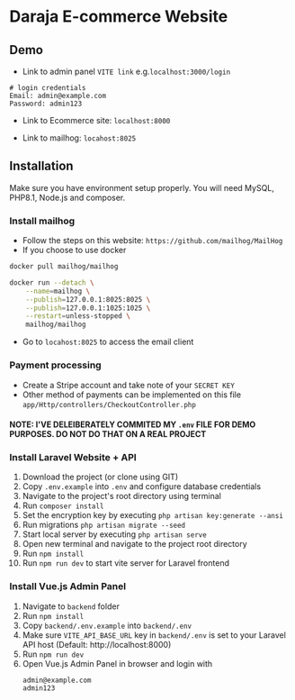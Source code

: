 # Daraja E-commerce Website

## Demo

-   Link to admin panel `VITE link` e.g.`localhost:3000/login`

```
# login credentials
Email: admin@example.com
Password: admin123
```

-   Link to Ecommerce site: `localhost:8000`

-   Link to mailhog: `locahost:8025`

## Installation

Make sure you have environment setup properly. You will need MySQL, PHP8.1, Node.js and composer.

### Install mailhog

-   Follow the steps on this website: `https://github.com/mailhog/MailHog`
-   If you choose to use docker

```bash
docker pull mailhog/mailhog

docker run --detach \
    --name=mailhog \
    --publish=127.0.0.1:8025:8025 \
    --publish=127.0.0.1:1025:1025 \
    --restart=unless-stopped \
    mailhog/mailhog
```

-   Go to `locahost:8025` to access the email client

### Payment processing

-   Create a Stripe account and take note of your `SECRET KEY`
-   Other method of payments can be implemented on this file `app/Http/controllers/CheckoutController.php`

#### NOTE: I'VE DELEIBERATELY COMMITED MY `.env` FILE FOR DEMO PURPOSES. DO NOT DO THAT ON A REAL PROJECT

### Install Laravel Website + API

1. Download the project (or clone using GIT)
2. Copy `.env.example` into `.env` and configure database credentials
3. Navigate to the project's root directory using terminal
4. Run `composer install`
5. Set the encryption key by executing `php artisan key:generate --ansi`
6. Run migrations `php artisan migrate --seed`
7. Start local server by executing `php artisan serve`
8. Open new terminal and navigate to the project root directory
9. Run `npm install`
10. Run `npm run dev` to start vite server for Laravel frontend

### Install Vue.js Admin Panel

1. Navigate to `backend` folder
2. Run `npm install`
3. Copy `backend/.env.example` into `backend/.env`
4. Make sure `VITE_API_BASE_URL` key in `backend/.env` is set to your Laravel API host (Default: http://localhost:8000)
5. Run `npm run dev`
6. Open Vue.js Admin Panel in browser and login with
    ```
    admin@example.com
    admin123
    ```
